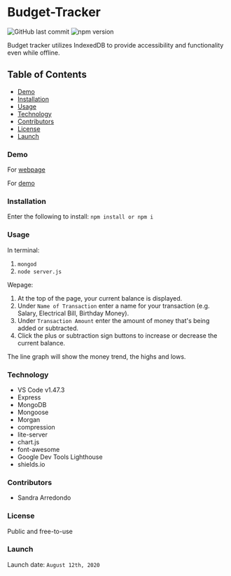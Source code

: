 # Budget-Tracker

![GitHub last commit](https://img.shields.io/github/last-commit/salpharre/Budget-Tracker) ![npm version](https://badge.fury.io/js/inquirer.svg)

Budget tracker utilizes IndexedDB to provide accessibility and functionality even while offline.

## Table of Contents

* [Demo](#demo)
* [Installation](#installation)
* [Usage](#usage)
* [Technology](#technology)
* [Contributors](#contributors)
* [License](#license)
* [Launch](#launch)

### Demo

For [webpage](https://budget-tracker3456.herokuapp.com/)

For [demo](https://youtu.be/KattavOx8e4)

### Installation

Enter the following to install:
`npm install or npm i`

### Usage

In terminal:
1. `mongod`
2. `node server.js`

Wepage:

1. At the top of the page, your current balance is displayed.
2. Under `Name of Transaction` enter a name for your transaction (e.g. Salary, Electrical Bill, Birthday Money). 
3. Under `Transaction Amount` enter the amount of money that's being added or subtracted.
4. Click the plus or subtraction sign buttons to increase or decrease the current balance.

The line graph will show the money trend, the highs and lows.

### Technology

* VS Code v1.47.3
* Express
* MongoDB
* Mongoose
* Morgan
* compression
* lite-server
* chart.js
* font-awesome
* Google Dev Tools Lighthouse
* shields.io

### Contributors

* Sandra Arredondo

### License

Public and free-to-use

### Launch

Launch date: `August 12th, 2020`
